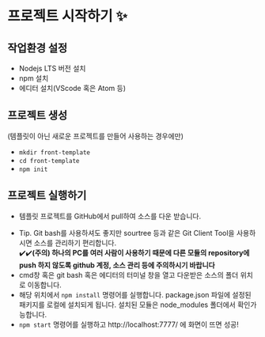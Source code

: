 # 프로젝트 시작하기 :sparkles:

## 작업환경 설정
- Nodejs LTS 버전 설치
- npm 설치
- 에디터 설치(VScode 혹은 Atom 등)

## 프로젝트 생성
(템플릿이 아닌 새로운 프로젝트를 만들어 사용하는 경우에만)
- `mkdir front-template`
- `cd front-template`
- `npm init`

## 프로젝트 실행하기
- 템플릿 프로젝트를 GitHub에서 pull하여 소스를 다운 받습니다.  
* Tip. Git bash를 사용하셔도 좋지만 sourtree 등과 같은 Git Client Tool을 사용하시면 소스를 관리하기 편리합니다.   
:heavy_check_mark::heavy_check_mark:**(주의) 하나의 PC를 여러 사람이 사용하기 때문에 다른 모듈의 repository에 push 하지 않도록 github 계정, 소스 관리 등에 주의하시기 바랍니다**  
* cmd창 혹은 git bash 혹은 에디터의 터미널 창을 열고 다운받은 소스의 폴더 위치로 이동합니다.  
* 해당 위치에서 `npm install` 명령어를 실행합니다. package.json 파일에 설정된 패키지를 로컬에 설치되게 됩니다. 설치된 모듈은 node_modules 폴더에서 확인가능합니다.  
* `npm start` 명령어를 실행하고 http://localhost:7777/ 에 화면이 뜨면 성공!  
